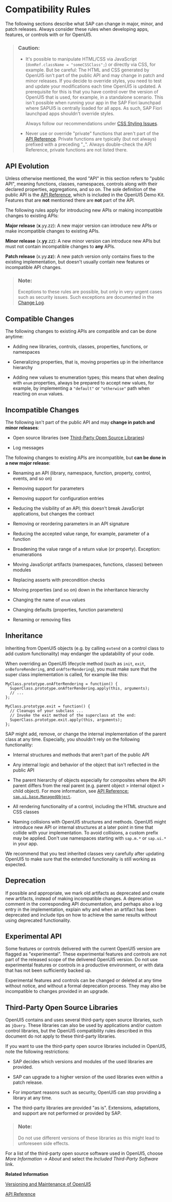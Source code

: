 <!-- loio91f087396f4d1014b6dd926db0e91070 -->

# Compatibility Rules

The following sections describe what SAP can change in major, minor, and patch releases. Always consider these rules when developing apps, features, or controls with or for OpenUI5.

> ### Caution:  
> -   It's possible to manipulate HTML/CSS via JavaScript \(`domRef.className = "someCSSClass";`\) or directly via CSS, for example. But be careful: The HTML and CSS generated by OpenUI5 isn't part of the public API and may change in patch and minor releases. If you decide to override styles, you need to test and update your modifications each time OpenUI5 is updated. A prerequisite for this is that you have control over the version of OpenUI5 that is used, for example, in a standalone scenario. This isn't possible when running your app in the SAP Fiori launchpad where SAPUI5 is centrally loaded for all apps. As such, SAP Fiori launchpad apps shouldn't override styles.
> 
>     Always follow our recommendations under [CSS Styling Issues](../05_Developing_Apps/css-styling-issues-9d87f92.md).
> 
> -   Never use or override "private" functions that aren't part of the [API Reference](https://ui5.sap.com/#/api/sap.ui). Private functions are typically \(but not always\) prefixed with a preceding "\_". Always double-check the API Reference, private functions are not listed there.



<a name="loio91f087396f4d1014b6dd926db0e91070__section_4BED038D0A7E4237BE7AD473862AA281"/>

## API Evolution

Unless otherwise mentioned, the word "API" in this section refers to "public API", meaning functions, classes, namespaces, controls along with their declared properties, aggregations, and so on. The sole definition of the public API is the [API Reference](https://ui5.sap.com/#/api/sap.ui), which is included in the OpenUI5 Demo Kit. Features that are **not** mentioned there are **not** part of the API.

The following rules apply for introducing new APIs or making incompatible changes to existing APIs:

**Major release** \(**x**.yy.zz\): A new major version can introduce new APIs or make incompatible changes to existing APIs.

**Minor release** \(x.**yy**.zz\): A new minor version can introduce new APIs but must not contain incompatible changes to **any** APIs.

**Patch release** \(x.yy.**zz**\): A new patch version only contains fixes to the existing implementation, but doesn't usually contain new features or incompatible API changes.

> ### Note:  
> Exceptions to these rules are possible, but only in very urgent cases such as security issues. Such exceptions are documented in the [Change Log](https://sdk.openui5.org/releasenotes.html).



<a name="loio91f087396f4d1014b6dd926db0e91070__section_N10074_N10013_N10001"/>

## Compatible Changes

The following changes to existing APIs are compatible and can be done anytime:

-   Adding new libraries, controls, classes, properties, functions, or namespaces

-   Generalizing properties, that is, moving properties up in the inheritance hierarchy

-   Adding new values to enumeration types; this means that when dealing with `enum` properties, always be prepared to accept new values, for example, by implementing a `"default"` or `"otherwise"` path when reacting on `enum` values.




<a name="loio91f087396f4d1014b6dd926db0e91070__section_N1009A_N10013_N10001"/>

## Incompatible Changes

The following isn't part of the public API and may **change in patch and minor releases**:

-   Open source libraries \(see [Third-Party Open Source Libraries](compatibility-rules-91f0873.md#loio91f087396f4d1014b6dd926db0e91070__Open_Source)\)

-   Log messages


The following changes to existing APIs are incompatible, but **can be done in a new major release**:

-   Renaming an API \(library, namespace, function, property, control, events, and so on\)

-   Removing support for parameters

-   Removing support for configuration entries

-   Reducing the visibility of an API; this doesn't break JavaScript applications, but changes the contract

-   Removing or reordering parameters in an API signature

-   Reducing the accepted value range, for example, parameter of a function

-   Broadening the value range of a return value \(or property\). Exception: enumerations

-   Moving JavaScript artifacts \(namespaces, functions, classes\) between modules

-   Replacing asserts with precondition checks

-   Moving properties \(and so on\) down in the inheritance hierarchy

-   Changing the name of `enum` values

-   Changing defaults \(properties, function parameters\)

-   Renaming or removing files




## Inheritance

Inheriting from OpenUI5 objects \(e.g. by calling `extend` on a control class to add custom functionality\) may endanger the updatability of your code.

When overriding an OpenUI5 lifecycle method \(such as `init`, `exit`, `onBeforeRendering`, and `onAfterRendering`\), you must make sure that the super class implementation is called, for example like this:

```
MyClass.prototype.onAfterRendering = function() {
  SuperClass.prototype.onAfterRendering.apply(this, arguments);
  // ...
};

MyClass.prototype.exit = function() {
  // Cleanups of your subclass ...
  // Invoke the exit method of the superclass at the end:
  SuperClass.prototype.exit.apply(this, arguments);
};
```

SAP might add, remove, or change the internal implementation of the parent class at any time. Especially, you shouldn't rely on the following functionality:

-   Internal structures and methods that aren't part of the public API

-   Any internal logic and behavior of the object that isn't reflected in the public API

-   The parent hierarchy of objects especially for composites where the API parent differs from the real parent \(e.g. parent object \> internal object \> child object\). For more information, see [API Reference: `sap.ui.base.ManagedObject`](https://ui5.sap.com/#/api/sap.ui.base.ManagedObject). 

-   All rendering functionality of a control, including the HTML structure and CSS classes

-   Naming collisions with OpenUI5 structures and methods. OpenUI5 might introduce new API or internal structures at a later point in time that collide with your implementation. To avoid collisions, a custom prefix may be applied. Don't use namespaces starting with `sap.m.*` or `sap.ui.*` in your app.


We recommend that you test inherited classes very carefully after updating OpenUI5 to make sure that the extended functionality is still working as expected.



## Deprecation

If possible and appropriate, we mark old artifacts as deprecated and create new artifacts, instead of making incompatible changes. A deprecation comment in the corresponding API documentation, and perhaps also a log entry in the implementation, explain why and when an artifact has been deprecated and include tips on how to achieve the same results without using deprecated functionality.



<a name="loio91f087396f4d1014b6dd926db0e91070__experimental"/>

## Experimental API

Some features or controls delivered with the current OpenUI5 version are flagged as "experimental". These experimental features and controls are not part of the released scope of the delivered OpenUI5 version. Do not use experimental features or controls in a productive environment, or with data that has not been sufficiently backed up.

Experimental features and controls can be changed or deleted at any time without notice, and without a formal deprecation process. They may also be incompatible to changes provided in an upgrade.



<a name="loio91f087396f4d1014b6dd926db0e91070__Open_Source"/>

## Third-Party Open Source Libraries

OpenUI5 contains and uses several third-party open source libraries, such as `jQuery`. These libraries can also be used by applications and/or custom control libraries, but the OpenUI5 compatibility rules described in this document do not apply to these third-party libraries.

If you want to use the third-party open source libraries included in OpenUI5, note the following restrictions:

-   SAP decides which versions and modules of the used libraries are provided.

-   SAP can upgrade to a higher version of the used libraries even within a patch release.

-   For important reasons such as security, OpenUI5 can stop providing a library at any time.

-   The third-party libraries are provided "as is". Extensions, adaptations, and support are not performed or provided by SAP.


> ### Note:  
> Do not use different versions of these libraries as this might lead to unforeseen side effects.

For a list of the third-party open source software used in OpenUI5, choose *More Information* → *About* and select the *Included Third-Party Software* link.

**Related Information**  


[Versioning and Maintenance of OpenUI5](versioning-and-maintenance-of-openui5-91f0214.md "Versioning and maintenance strategy for OpenUI5.")

[API Reference](https://ui5.sap.com/#/api/sap.ui)

